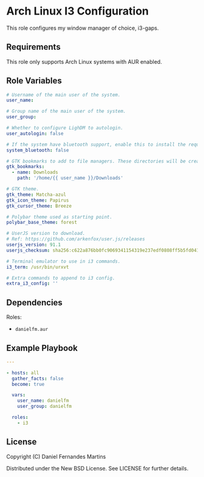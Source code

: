 # Arch Linux I3 Configuration

This role configures my window manager of choice, i3-gaps.

## Requirements

This role only supports Arch Linux systems with AUR enabled.

## Role Variables

```yaml
# Username of the main user of the system.
user_name:

# Group name of the main user of the system.
user_group:

# Whether to configure LighDM to autologin.
user_autologin: false

# If the system have bluetooth support, enable this to install the required packages.
system_bluetooth: false

# GTK bookmarks to add to file managers. These directories will be created.
gtk_bookmarks:
  - name: Downloads
    path: '/home/{{ user_name }}/Downloads'

# GTK theme.
gtk_theme: Matcha-azul
gtk_icon_theme: Papirus
gtk_cursor_theme: Breeze

# Polybar theme used as starting point.
polybar_base_theme: forest

# UserJS version to download.
# Ref: https://github.com/arkenfox/user.js/releases
userjs_version: 91.1
userjs_checksum: sha256:c622a876bb0fc9069341154319e237edf0808ff5b5fd041cb30f610da1f3f0f4

# Terminal emulator to use in i3 commands.
i3_term: /usr/bin/urxvt

# Extra commands to append to i3 config.
extra_i3_config: ''
```

## Dependencies

Roles:

- `danielfm.aur`

## Example Playbook

```yaml
---

- hosts: all
  gather_facts: false
  become: true

  vars:
    user_name: danielfm
    user_group: danielfm

  roles:
    - i3
```

## License

Copyright (C) Daniel Fernandes Martins

Distributed under the New BSD License. See LICENSE for further details.
